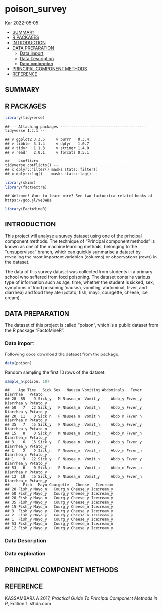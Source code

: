 poison_survey
================
Kar
2022-05-05

-   [SUMMARY](#summary)
-   [R PACKAGES](#r-packages)
-   [INTRODUCTION](#introduction)
-   [DATA PREPARATION](#data-preparation)
    -   [Data import](#data-import)
    -   [Data Description](#data-description)
    -   [Data exploration](#data-exploration)
-   [PRINCIPAL COMPONENT METHODS](#principal-component-methods)
-   [REFERENCE](#reference)

## SUMMARY

## R PACKAGES

``` r
library(tidyverse)
```

    ## -- Attaching packages --------------------------------------- tidyverse 1.3.1 --

    ## v ggplot2 3.3.5     v purrr   0.3.4
    ## v tibble  3.1.4     v dplyr   1.0.7
    ## v tidyr   1.1.3     v stringr 1.4.0
    ## v readr   2.0.1     v forcats 0.5.1

    ## -- Conflicts ------------------------------------------ tidyverse_conflicts() --
    ## x dplyr::filter() masks stats::filter()
    ## x dplyr::lag()    masks stats::lag()

``` r
library(skimr)
library(factoextra)
```

    ## Welcome! Want to learn more? See two factoextra-related books at https://goo.gl/ve3WBa

``` r
library(FactoMineR)
```

## INTRODUCTION

This project will analyse a survey dataset using one of the principal
component methods. The technique of “Principal component methods” is
known as one of the machine learning methods, belonging to the
“unsupervised” branch, which can quickly summarise a dataset by
revealing the most important variables (columns) or observations (rows)
in the dataset.

The data of this survey dataset was collected from students in a primary
school who suffered from food poisoning. The dataset contains various
type of information such as age, time, whether the student is sicked,
sex, symptoms of food poisoning (nausea, vomiting, abdominal, fever, and
diarrhea) and food they ate (potato, fish, mayo, courgette, cheese, ice
cream).

## DATA PREPARATION

The dataset of this project is called “poison”, which is a public
dataset from the R package “FactoMineR”.

### Data import

Following code download the dataset from the package.

``` r
data(poison)
```

Random sampling the first 10 rows of the dataset:

``` r
sample_n(poison, 10)
```

    ##    Age Time   Sick Sex   Nausea Vomiting Abdominals   Fever   Diarrhae   Potato
    ## 28  85    9 Sick_y   M Nausea_n  Vomit_y     Abdo_y Fever_y Diarrhea_y Potato_y
    ## 50   7   22 Sick_y   F Nausea_n  Vomit_n     Abdo_y Fever_y Diarrhea_y Potato_y
    ## 20  11    0 Sick_n   F Nausea_n  Vomit_n     Abdo_n Fever_n Diarrhea_n Potato_y
    ## 35   7   15 Sick_y   F Nausea_y  Vomit_n     Abdo_y Fever_y Diarrhea_y Potato_n
    ## 15   8    0 Sick_n   M Nausea_n  Vomit_n     Abdo_n Fever_n Diarrhea_n Potato_y
    ## 3    6   16 Sick_y   F Nausea_n  Vomit_y     Abdo_y Fever_y Diarrhea_y Potato_y
    ## 2    5    0 Sick_n   F Nausea_n  Vomit_n     Abdo_n Fever_n Diarrhea_n Potato_y
    ## 1    9   22 Sick_y   F Nausea_y  Vomit_n     Abdo_y Fever_y Diarrhea_y Potato_y
    ## 53   6    0 Sick_n   F Nausea_n  Vomit_n     Abdo_n Fever_n Diarrhea_n Potato_y
    ## 12  10   16 Sick_y   F Nausea_n  Vomit_y     Abdo_y Fever_n Diarrhea_n Potato_y
    ##      Fish   Mayo Courgette   Cheese   Icecream
    ## 28 Fish_y Mayo_n   Courg_n Cheese_y Icecream_y
    ## 50 Fish_y Mayo_y   Courg_y Cheese_y Icecream_y
    ## 20 Fish_y Mayo_n   Courg_y Cheese_y Icecream_y
    ## 35 Fish_y Mayo_y   Courg_y Cheese_y Icecream_y
    ## 15 Fish_y Mayo_n   Courg_y Cheese_n Icecream_y
    ## 3  Fish_y Mayo_y   Courg_y Cheese_y Icecream_y
    ## 2  Fish_y Mayo_y   Courg_y Cheese_n Icecream_y
    ## 1  Fish_y Mayo_y   Courg_y Cheese_y Icecream_y
    ## 53 Fish_y Mayo_n   Courg_y Cheese_n Icecream_n
    ## 12 Fish_y Mayo_y   Courg_y Cheese_y Icecream_y

### Data Description

### Data exploration

## PRINCIPAL COMPONENT METHODS

## REFERENCE

KASSAMBARA A 2017, *Practical Guide To Principal Component Methods in
R*, Edition 1, sthda.com
